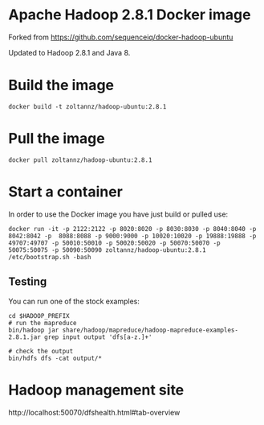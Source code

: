 # Apache Hadoop 2.8.1 Docker image

Forked from https://github.com/sequenceiq/docker-hadoop-ubuntu

Updated to Hadoop 2.8.1 and Java 8.

# Build the image

```
docker build -t zoltannz/hadoop-ubuntu:2.8.1
```
# Pull the image

```
docker pull zoltannz/hadoop-ubuntu:2.8.1
```

# Start a container

In order to use the Docker image you have just build or pulled use:

```
docker run -it -p 2122:2122 -p 8020:8020 -p 8030:8030 -p 8040:8040 -p 8042:8042 -p  8088:8088 -p 9000:9000 -p 10020:10020 -p 19888:19888 -p 49707:49707 -p 50010:50010 -p 50020:50020 -p 50070:50070 -p 50075:50075 -p 50090:50090 zoltannz/hadoop-ubuntu:2.8.1 /etc/bootstrap.sh -bash
```

## Testing

You can run one of the stock examples:

```
cd $HADOOP_PREFIX
# run the mapreduce
bin/hadoop jar share/hadoop/mapreduce/hadoop-mapreduce-examples-2.8.1.jar grep input output 'dfs[a-z.]+'

# check the output
bin/hdfs dfs -cat output/*
```

# Hadoop management site

http://localhost:50070/dfshealth.html#tab-overview
